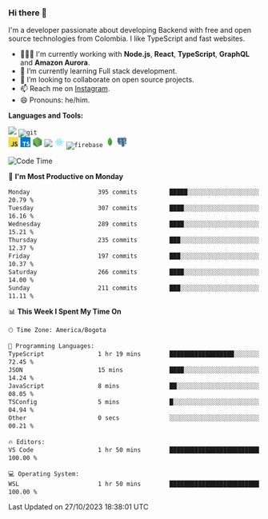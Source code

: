 ### Hi there 👋

I'm a developer passionate about developing Backend with free and open source technologies from Colombia. I like TypeScript and fast websites.

- 👨🏽‍💻 I'm currently working with **Node.js**, **React**, **TypeScript**, **GraphQL** and **Amazon Aurora**.
- 🌱 I’m currently learning Full stack development.
- 🚀 I’m looking to collaborate on open source projects.
- 📫   Reach me on [Instagram](https://instagram.com/nexckycort).
- 😄  Pronouns: he/him.

**Languages and Tools:**  

<code><img height="20"  src="https://upload.wikimedia.org/wikipedia/commons/2/2d/Visual_Studio_Code_1.18_icon.svg"></code>
<code><img src="https://www.vectorlogo.zone/logos/git-scm/git-scm-icon.svg" alt="git" height="20"/> </code>
<code><img height="20" src="https://raw.githubusercontent.com/github/explore/80688e429a7d4ef2fca1e82350fe8e3517d3494d/topics/javascript/javascript.png"></code>
<code><img height="20" src="https://raw.githubusercontent.com/github/explore/80688e429a7d4ef2fca1e82350fe8e3517d3494d/topics/typescript/typescript.png"></code>
<code><img height="20" src="https://raw.githubusercontent.com/github/explore/80688e429a7d4ef2fca1e82350fe8e3517d3494d/topics/nodejs/nodejs.png"></code>
<code><img height="20" src="https://deno.land/logo.svg"></code>
<code><img height="20" src="https://raw.githubusercontent.com/github/explore/80688e429a7d4ef2fca1e82350fe8e3517d3494d/topics/react/react.png"></code>
<code><img src="https://www.vectorlogo.zone/logos/firebase/firebase-icon.svg" alt="firebase"  height="20"/></code>
<code><img src="https://raw.githubusercontent.com/devicons/devicon/master/icons/mongodb/mongodb-original.svg"  height="20"/></code>
<code><img src="https://raw.githubusercontent.com/devicons/devicon/master/icons/postgresql/postgresql-original.svg" height="20"/></code>

<!--START_SECTION:waka-->
![Code Time](http://img.shields.io/badge/Code%20Time-3%2C642%20hrs%2026%20mins-blue)

📅 **I'm Most Productive on Monday** 

```text
Monday                   395 commits         █████░░░░░░░░░░░░░░░░░░░░   20.79 % 
Tuesday                  307 commits         ████░░░░░░░░░░░░░░░░░░░░░   16.16 % 
Wednesday                289 commits         ████░░░░░░░░░░░░░░░░░░░░░   15.21 % 
Thursday                 235 commits         ███░░░░░░░░░░░░░░░░░░░░░░   12.37 % 
Friday                   197 commits         ███░░░░░░░░░░░░░░░░░░░░░░   10.37 % 
Saturday                 266 commits         ████░░░░░░░░░░░░░░░░░░░░░   14.00 % 
Sunday                   211 commits         ███░░░░░░░░░░░░░░░░░░░░░░   11.11 % 
```


📊 **This Week I Spent My Time On** 

```text
🕑︎ Time Zone: America/Bogota

💬 Programming Languages: 
TypeScript               1 hr 19 mins        ██████████████████░░░░░░░   72.45 % 
JSON                     15 mins             ████░░░░░░░░░░░░░░░░░░░░░   14.24 % 
JavaScript               8 mins              ██░░░░░░░░░░░░░░░░░░░░░░░   08.05 % 
TSConfig                 5 mins              █░░░░░░░░░░░░░░░░░░░░░░░░   04.94 % 
Other                    0 secs              ░░░░░░░░░░░░░░░░░░░░░░░░░   00.21 % 

🔥 Editors: 
VS Code                  1 hr 50 mins        █████████████████████████   100.00 % 

💻 Operating System: 
WSL                      1 hr 50 mins        █████████████████████████   100.00 % 
```


 Last Updated on 27/10/2023 18:38:01 UTC
<!--END_SECTION:waka-->
